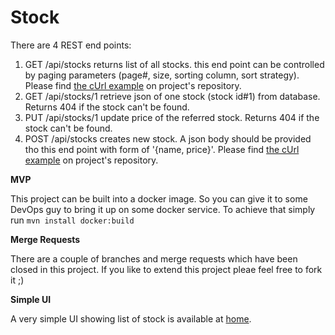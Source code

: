 # Stock

There are 4 REST end points:

1. GET /api/stocks returns list of all stocks. this end point can be controlled by paging parameters (page#, size, sorting column, sort strategy). Please find [the cUrl example](src/main/resources/cUrls/get-stock-list.sh) on project's repository.
2. GET /api/stocks/1 retrieve json of one stock (stock id#1) from database. Returns 404 if the stock can't be found.
3. PUT /api/stocks/1 update price of the referred stock.  Returns 404 if the stock can't be found.
4. POST /api/stocks creates new stock. A json body should be provided tho this end point with form of '{name, price}'. Please find [the cUrl example](src/main/resources/cUrls/new-stock.sh) on project's repository.

**MVP**

This project can be built into a docker image. So you can give it to some DevOps guy to bring it up on some docker service. To achieve that simply run `mvn install docker:build`

**Merge Requests**

There are a couple of branches and merge requests which have been closed in this project. If you like to extend this project pleae feel free to fork it ;)

**Simple UI**

A very simple UI showing list of stock is available at [home](http://localhost:8080).